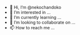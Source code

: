 - 👋 Hi, I’m @nekochandoko
- 👀 I’m interested in ...
- 🌱 I’m currently learning ...
- 💞️ I’m looking to collaborate on ...
- 📫 How to reach me ...

<!---
nekochandoko/nekochandoko is a ✨ special ✨ repository because its `README.md` (this file) appears on your GitHub profile.
You can click the Preview link to take a look at your changes.
--->
